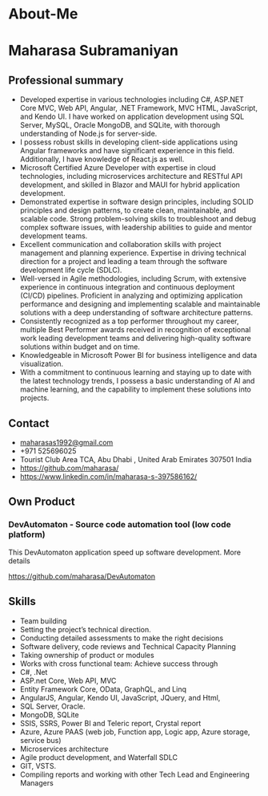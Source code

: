 # About-Me
 
# Maharasa Subramaniyan
## Professional summary
- Developed expertise in various technologies including C#, ASP.NET Core MVC, Web API, Angular, .NET Framework, MVC HTML, JavaScript, and Kendo UI. I have worked on application development using SQL Server, MySQL, Oracle MongoDB, and SQLite, with thorough understanding of Node.js for server-side. 
- I possess robust skills in developing client-side applications using Angular frameworks and have significant experience in this field. Additionally, I have knowledge of React.js as well.
- Microsoft Certified Azure Developer with expertise in cloud technologies, including microservices architecture and RESTful API development, and skilled in Blazor and MAUI for hybrid application development.
- Demonstrated expertise in software design principles, including SOLID principles and design patterns, to create clean, maintainable, and scalable code. Strong problem-solving skills to troubleshoot and debug complex software issues, with leadership abilities to guide and mentor development teams.
- Excellent communication and collaboration skills with project management and planning experience. Expertise in driving technical direction for a project and leading a team through the software development life cycle (SDLC).
- Well-versed in Agile methodologies, including Scrum, with extensive experience in continuous integration and continuous deployment (CI/CD) pipelines. Proficient in analyzing and optimizing application performance and designing and implementing scalable and maintainable solutions with a deep understanding of software architecture patterns.
- Consistently recognized as a top performer throughout my career, multiple Best Performer awards received in recognition of exceptional work leading development teams and delivering high-quality software solutions within budget and on time.
- Knowledgeable in Microsoft Power BI for business intelligence and data visualization.
- With a commitment to continuous learning and staying up to date with the latest technology trends, I possess a basic understanding of AI and machine learning, and the capability to implement these solutions into projects.



## Contact
- maharasas1992@gmail.com
-	+971 525696025
-	Tourist Club Area
TCA, Abu Dhabi , United Arab Emirates 307501 
 	India 
- https://github.com/maharasa/ 
- https://www.linkedin.com/in/maharasa-s-397586162/
## Own Product
### DevAutomaton - Source code automation tool (low code platform)
   This DevAutomaton application speed up software development. More details
   
 https://github.com/maharasa/DevAutomaton
## Skills
- Team building
- Setting the project’s technical direction.
- Conducting detailed assessments to make the right decisions 
- Software delivery, code reviews and Technical Capacity Planning
- Taking ownership of product or modules
- Works with cross functional team: Achieve success through
-	C#, .Net
-	ASP.net Core, Web API, MVC
-	Entity Framework Core, OData, GraphQL, and Linq
-	AngularJS, Angular, Kendo UI, JavaScript, JQuery, and Html,
-	SQL Server, Oracle.
-	MongoDB, SQLite
-	SSIS, SSRS, Power BI and Teleric report, Crystal report
-	Azure, Azure PAAS (web job, Function app, Logic app, Azure storage, service bus)
-	Microservices architecture
-	Agile product development, and Waterfall SDLC
-	GIT, VSTS.
- Compiling reports and working with other Tech Lead and Engineering Managers


 
